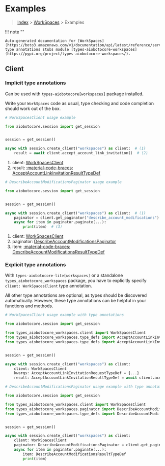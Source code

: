 # Examples

> [Index](../README.md) > [WorkSpaces](./README.md) > Examples

!!! note ""

    Auto-generated documentation for [WorkSpaces](https://boto3.amazonaws.com/v1/documentation/api/latest/reference/services/workspaces.html#workspaces)
    type annotations stubs module [types-aiobotocore-workspaces](https://pypi.org/project/types-aiobotocore-workspaces/).

## Client

### Implicit type annotations

Can be used with `types-aiobotocore[workspaces]` package installed.

Write your `WorkSpaces` code as usual,
type checking and code completion should work out of the box.



```python
# WorkSpacesClient usage example

from aiobotocore.session import get_session


session = get_session()

async with session.create_client("workspaces") as client:  # (1)
    result = await client.accept_account_link_invitation()  # (2)
```

1. client: [WorkSpacesClient](./client.md)
2. result: [:material-code-braces: AcceptAccountLinkInvitationResultTypeDef](./type_defs.md#acceptaccountlinkinvitationresulttypedef) 



```python
# DescribeAccountModificationsPaginator usage example

from aiobotocore.session import get_session


session = get_session()

async with session.create_client("workspaces") as client:  # (1)
    paginator = client.get_paginator("describe_account_modifications")  # (2)
    async for item in paginator.paginate(...):
        print(item)  # (3)
```

1. client: [WorkSpacesClient](./client.md)
2. paginator: [DescribeAccountModificationsPaginator](./paginators.md#describeaccountmodificationspaginator)
3. item: [:material-code-braces: DescribeAccountModificationsResultTypeDef](./type_defs.md#describeaccountmodificationsresulttypedef) 




### Explicit type annotations

With `types-aiobotocore-lite[workspaces]`
or a standalone `types_aiobotocore_workspaces` package, you have to explicitly specify
`client: WorkSpacesClient` type annotation.

All other type annotations are optional, as types should be discovered automatically.
However, these type annotations can be helpful in your functions and methods.


```python
# WorkSpacesClient usage example with type annotations

from aiobotocore.session import get_session

from types_aiobotocore_workspaces.client import WorkSpacesClient
from types_aiobotocore_workspaces.type_defs import AcceptAccountLinkInvitationResultTypeDef
from types_aiobotocore_workspaces.type_defs import AcceptAccountLinkInvitationRequestTypeDef


session = get_session()

async with session.create_client("workspaces") as client:
    client: WorkSpacesClient
    kwargs: AcceptAccountLinkInvitationRequestTypeDef = {...}
    result: AcceptAccountLinkInvitationResultTypeDef = await client.accept_account_link_invitation(**kwargs)
```



```python
# DescribeAccountModificationsPaginator usage example with type annotations

from aiobotocore.session import get_session

from types_aiobotocore_workspaces.client import WorkSpacesClient
from types_aiobotocore_workspaces.paginator import DescribeAccountModificationsPaginator
from types_aiobotocore_workspaces.type_defs import DescribeAccountModificationsResultTypeDef


session = get_session()

async with session.create_client("workspaces") as client:
    client: WorkSpacesClient
    paginator: DescribeAccountModificationsPaginator = client.get_paginator("describe_account_modifications")
    async for item in paginator.paginate(...):
        item: DescribeAccountModificationsResultTypeDef
        print(item)
```


